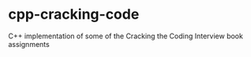 # cpp-cracking-code
C++ implementation of some of the Cracking the Coding Interview book assignments
